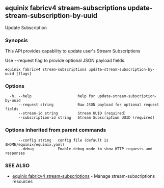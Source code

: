 ## equinix fabricv4 stream-subscriptions update-stream-subscription-by-uuid

Update Subscription

### Synopsis

This API provides capability to update user's Stream Subscriptions

Use --request flag to provide optional JSON payload fields.

```
equinix fabricv4 stream-subscriptions update-stream-subscription-by-uuid [flags]
```

### Options

```
  -h, --help                     help for update-stream-subscription-by-uuid
      --request string           Raw JSON payload for optional request fields
      --stream-id string         Stream UUID (required)
      --subscription-id string   Stream Subscription UUID (required)
```

### Options inherited from parent commands

```
      --config string   config file (default is $HOME/equinix/equinix.yaml)
      --debug           Enable debug mode to show HTTP requests and responses
```

### SEE ALSO

* [equinix fabricv4 stream-subscriptions](equinix_fabricv4_stream-subscriptions.md)	 - Manage stream-subscriptions resources

